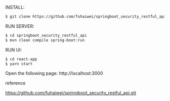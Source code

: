 INSTALL:

```bash
$ git clone https://github.com/fuhaiwei/springboot_security_restful_api.git
```

RUN SERVER:
```bash
$ cd springboot_security_restful_api
$ mvn clean compile spring-boot:run
```

RUN UI:
```bash
$ cd react-app
$ yarn start
```

Open the following page: http://localhost:3000

reference

https://github.com/fuhaiwei/springboot_security_restful_api.git